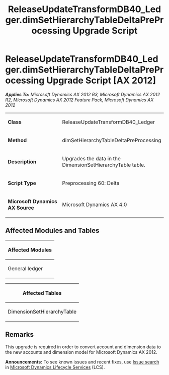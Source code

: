 ﻿---
title: ReleaseUpdateTransformDB40_Ledger.dimSetHierarchyTableDeltaPreProcessing Upgrade Script
TOCTitle: ReleaseUpdateTransformDB40_Ledger.dimSetHierarchyTableDeltaPreProcessing Upgrade Script
ms:assetid: 433cfd2b-9d6e-fb21-c0d9-8326e41d2a64
ms:mtpsurl: https://msdn.microsoft.com/en-us/library/JJ718865(v=AX.60)
ms:contentKeyID: 49707909
ms.date: 05/18/2015
mtps_version: v=AX.60
---

# ReleaseUpdateTransformDB40\_Ledger.dimSetHierarchyTableDeltaPreProcessing Upgrade Script [AX 2012]


_**Applies To:** Microsoft Dynamics AX 2012 R3, Microsoft Dynamics AX 2012 R2, Microsoft Dynamics AX 2012 Feature Pack, Microsoft Dynamics AX 2012_

<table>
<colgroup>
<col style="width: 50%" />
<col style="width: 50%" />
</colgroup>
<tbody>
<tr class="odd">
<td><p><strong>Class</strong></p></td>
<td><p>ReleaseUpdateTransformDB40_Ledger</p></td>
</tr>
<tr class="even">
<td><p><strong>Method</strong></p></td>
<td><p>dimSetHierarchyTableDeltaPreProcessing</p></td>
</tr>
<tr class="odd">
<td><p><strong>Description</strong></p></td>
<td><p>Upgrades the data in the DimensionSetHierarchyTable table.</p></td>
</tr>
<tr class="even">
<td><p><strong>Script Type</strong></p></td>
<td><p>Preprocessing 60: Delta</p></td>
</tr>
<tr class="odd">
<td><p><strong>Microsoft Dynamics AX Source</strong></p></td>
<td><p>Microsoft Dynamics AX 4.0</p></td>
</tr>
</tbody>
</table>


## Affected Modules and Tables

<table>
<colgroup>
<col style="width: 100%" />
</colgroup>
<thead>
<tr class="header">
<th><p>Affected Modules</p></th>
</tr>
</thead>
<tbody>
<tr class="odd">
<td><p>General ledger</p></td>
</tr>
</tbody>
</table>


<table>
<colgroup>
<col style="width: 100%" />
</colgroup>
<thead>
<tr class="header">
<th><p>Affected Tables</p></th>
</tr>
</thead>
<tbody>
<tr class="odd">
<td><p>DimensionSetHierarchyTable</p></td>
</tr>
</tbody>
</table>


## Remarks

This upgrade is required in order to convert account and dimension data to the new accounts and dimension model for Microsoft Dynamics AX 2012.

  
**Announcements:** To see known issues and recent fixes, use [Issue search](http://go.microsoft.com/fwlink/?linkid=389258) in [Microsoft Dynamics Lifecycle Services](http://go.microsoft.com/fwlink/?linkid=306505) (LCS).

